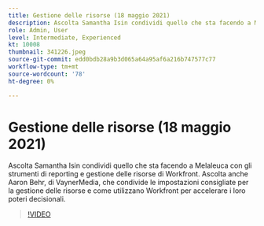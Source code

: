 ```yaml
---
title: Gestione delle risorse (18 maggio 2021)
description: Ascolta Samantha Isin condividi quello che sta facendo a Melaleuca con gli strumenti di reporting e gestione delle risorse di Workfront. Ascolta anche Aaron Behr, di VaynerMedia, ... (Le descrizioni devono essere comprese tra 60 e 160 caratteri)
role: Admin, User
level: Intermediate, Experienced
kt: 10008
thumbnail: 341226.jpeg
source-git-commit: edd0bdb28a9b3d065a64a95af6a216b747577c77
workflow-type: tm+mt
source-wordcount: '78'
ht-degree: 0%

---
```


# Gestione delle risorse (18 maggio 2021)

Ascolta Samantha Isin condividi quello che sta facendo a Melaleuca con gli strumenti di reporting e gestione delle risorse di Workfront. Ascolta anche Aaron Behr, di VaynerMedia, che condivide le impostazioni consigliate per la gestione delle risorse e come utilizzano Workfront per accelerare i loro poteri decisionali.

>[!VIDEO](https://video.tv.adobe.com/v/341226/?quality=12&learn=on)
